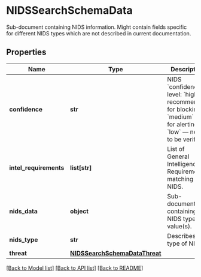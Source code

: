 # NIDSSearchSchemaData

Sub-document containing NIDS information. Might contain fields specific for different NIDS types which are not described in current documentation.

## Properties
Name | Type | Description | Notes
------------ | ------------- | ------------- | -------------
**confidence** | **str** | NIDS &#x60;confidence&#x60; level: &#x60;high&#x60; — recommended for blocking, &#x60;medium&#x60; — for alerting, &#x60;low&#x60; — needs to be verified. | 
**intel_requirements** | **list[str]** | List of General Intelligence Requirements matching this NIDS. | [optional] 
**nids_data** | **object** | Sub-document containing NIDS type and value(s). | 
**nids_type** | **str** | Describes the type of NIDS. | 
**threat** | [**NIDSSearchSchemaDataThreat**](NIDSSearchSchemaDataThreat.md) |  | 

[[Back to Model list]](../README.md#documentation-for-models) [[Back to API list]](../README.md#documentation-for-api-endpoints) [[Back to README]](../README.md)


